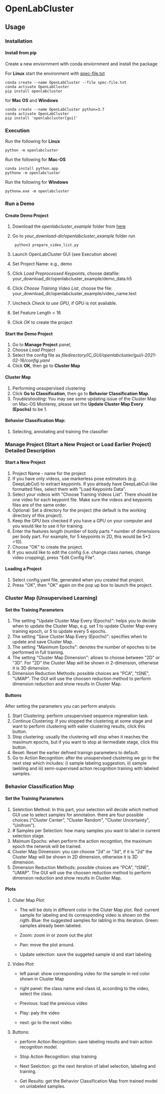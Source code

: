 # OpenLabCluster

## Usage
### Installation
#### Install from pip
Create a new enviornment with conda enviornment and install the package


For **Linux** start the environment with [spec-file.txt](https://drive.google.com/file/d/1nlOqspBrnl5kiErudW6NtHTt3nFCTPJH/view?usp=sharing)

	conda create --name OpenLabCluster --file spec-file.txt
	conda activate OpenLabCluster
	pip install openlabcluster
	
for **Mac OS** and **Windows**

	conda create --name OpenLabCluster python=3.7
	conda activate OpenLabCluster
	pip install 'openlabcluster[gui]'
	 
	
<!---##### Troubleshooting for Linux installation
If, for some reason, `wxPython` fails to install on Linux, run `sudo apt install libsdl2-dev build-essential libgtk-3-dev make gcc libgtk-3-dev libwebkitgtk-dev libwebkitgtk-3.0-dev libgstreamer-gl1.0-0 freeglut3 freeglut3-dev python-gst-1.0 python3-gst-1.0 libglib2.0-dev ubuntu-restricted-extras libgstreamer-plugins-base1.0-dev`. Then, use `pip install -U -f https://extras.wxpython.org/wxPython4/extras/linux/gtk3/<your operating system>  wxPython` to install it. To determine your exact link, go to https://extras.wxpython.org/wxPython4/extras/linux/gtk3/ and select the right folder (copy the link from the search bar). 
	
#### Install the Required Package from Enviornment File	
Git clone the entire package
Create a new  enviornment.yml file
If you are using **Linux**
	
	conda env create -f environment.yml
	
if you are using **Mac-os**
	
	conda env create -f env-mac2.yml
--->
	
	
### Execution

Run the following for **Linux**
	
	python -m openlabcluster

Run the following for **Mac-OS**

	conda install python.app
	pythonw -m openlabcluster

Run the following for **Windows**

	pythonw.exe -m openlabcluster
		
### Run a Demo

#### Create Demo Project
1. Download the *openlabcluster_example* folder from [here](https://drive.google.com/file/d/1UYtgbnTRrTQOtSAQUC0otix6RMpDvfYs/view?usp=sharing)
1. Go to *your_download-dir/openlabcluster_example* folder run 
		
		python3 prepare_video_list.py
2. Launch OpenLabCluster GUI (see Execution above)
3. Set Project Name: e.g., demo
4. Click *Load Preprocessed Keypoints*, choose datafile: your_download_dir/openlabcluster_example/demo_data.h5
5. Click *Choose Training Video List*, choose the file: your_download_dir/openlabcluster_example/video_name.text
6. Uncheck *Check to use GPU*, if GPU is not avaliable.
7. Set Feature Length = 16
8. Click *OK* to create the project

#### Start the Demo Project
1. Go to **Manage Project** panel, 
2. Choose *Load Project*
3. Select the config file as *filedirectory/IC_GUI/openlabcluster/gui/i-2021-02-16/config.yaml*
4. Click **OK**, then go to **Cluster Map**


#### Cluster Map
1. Performing unsupervised clustering
2. Click **Go to Classification**, then go to **Behavior Classification Map**.
3. *Troubleshooting:* You may see some updating issue of the Cluster Map on Mac-OS Monterey, please set the **Update Cluster Map Every (Epochs)** to be 1.

#### Behavior Classification Map: 
1. Selecting, annotating and training the classifier

### Manage Project (Start a New Project or Load Earlier Project) Detailed Description
#### Start a New Project
1. Project Name - name for the project
2.  If you have only videos, use markerless pose estimators (e.g. DeepLabCut) to extract keypoints. If you already have DeepLabCut-like formatted files, select them with "Load Keypoints Data".
3. Select your videos with "Choose Training Videos List". There should be one video for each keypoint file. Make sure the videos and keypoints files are of the same order.
4. Optional: Set a directory for the project (the default is the working directory of this project).
5. Keep the GPU box checked if you have a GPU on your computer and you would like to use it for training.
6. Enter the features length (number of body parts * number of dimensions per body part. For example, for 5 keypoints in 2D, this would be 5*2 =10).
7. Choose "OK" to create the project.
8. If you would like to edit the config (i.e. change class names, change video cropping), press "Edit Config File".

#### Loading a Project
1. Select config.yaml file, generated when you created that project.
2. Press "OK", then "OK" again on the pop up box to launch the project.


### Cluster Map (Unsupervised Learning)
#### Set the Training Parameters
1. The setting "Update Cluster Map Every (Epochs)": helps you to decide when to update the Cluster Map, e.g. set 1 to update Cluster Map every training epoch, or 5 to update every 5 epochs.
2. The setting "Save Cluster Map Every (Epochs)": specifies when to update and save Cluster Map.
3. The setting "Maximum Epochs": denotes the number of epoches to be performed in full training.
4. The setting "Cluster Map Dimension": allows to choose between "2D" or "3D". For "2D" the Cluster Map will be shown in 2-dimension, otherwise it is 3D dimension.
5. Dimension Reduction Methods: possible choices are "PCA", "tSNE", "UMAP". The GUI will use the choosen reduction method to perform dimension reduction and show results in Cluster Map.


#### Buttons
After setting the parameters you can perform analysis:

1. Start Clustering: perform unsupervised sequence regneration task.
2. Continue Clustering: if you stopped the clustering at some stage and want to perform clustering with ealier clustering results, click this button.
3. Stop clustering: usually the clustering will stop when it reaches the maximum epochs, but if you want to stop at itermediate stage, click this button.
4. Reset: Reset the earlier defined trainign parameters to default.
5. Go to Action Recognition: after the unsupervised clustering we go to the next step which includes: i) sample labeling suggestion, ii) sample laebling and iii) semi-supervised action recognition training with labeled samples.

### Behavior Classification Map
#### Set the Training Parameters
1. Seletction Method: In this part, your selection will decide which method GUI use to select samples for annotation. there are four possible choices ("Cluster Center", "Cluster Random", "Cluster Uncertainty", "Unifrom").
2. \# Samples per Selection: how many samples you want to label in current selection stage.
3. Maimum Epochs: when perform the action recogntion, the maximum epoch the netwrok will be trained.
4. Cluster Map Dimension: you can choose "2d" or "3d", if it is "2d" the Cluster Map will be shown in 2D dimension, otherwise it is 3D dimension.
5. Dimension Reduction Methods: possible choices are "PCA", "tSNE", "UMAP". The GUI will use the choosen reduction method to perform dimension reduction and show results in Cluster Map.

#### Plots
1. Cluter Map Plot:
	
	* The will be dots in different color in the Cluter Map plot.
Red: current sample for labeling and its corresponding video is shown on the rigth.
Blue: the suggested samples for labling in this iteration.
Green: samples already been labeled.
	
	* Zoom: zoom in or zoom out the plot
	
	* Pan: move the plot around.
	
	* Update selection: save the suggeted sample id and start labeling
	
2. Video Plot:
	
	* left panal: show corresponding video for the sample in red color shown in Cluster Map
	
	* right panel: the class name and class id, according to the video, select the class.
	
	* Previous: load the previous video
	
	* Play: paly the video
	
	* next: go to the next video 

3. Buttons:
	
	* perform Action Recognition: save labeling results and train action recognition model.
	
	* Stop Action Recognition: stop training
	
	* Next Seelction: go the next iteration of label selection, labeling and training.
	
	* Get Results: get the Behavior Classification Map from trained model on unlabeled samples. 

